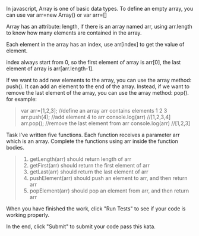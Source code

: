 In javascript, Array is one of basic data types. To define an empty array, you can use var arr=new Array() or var arr=[]

Array has an attribute: length, if there is an array named arr, using arr.length to know how many elements are contained in the array.

Each element in the array has an index, use arr[index] to get the value of element.

index always start from 0, so the first element of array is arr[0], the last element of array is arr[arr.length-1].

If we want to add new elements to the array, you can use the array method: push(). It can add an element to the end of the array. Instead, if we want to remove the last element of the array, you can use the array method: pop(). for example:

> var arr=[1,2,3]; //define an array arr contains elements 1 2 3
> arr.push(4); //add element 4 to arr
> console.log(arr) //[1,2,3,4]
> arr.pop(); //remove the last element from arr
> console.log(arr) //[1,2,3]

Task
I've written five functions. Each function receives a parameter arr which is an array. Complete the functions using arr inside the function bodies.

> 1.  getLength(arr) should return length of arr
> 2.  getFirst(arr) should return the first element of arr
> 3.  getLast(arr) should return the last element of arr
> 4.  pushElement(arr) should push an element to arr, and then return arr
> 5.  popElement(arr) should pop an element from arr, and then return arr

When you have finished the work, click "Run Tests" to see if your code is working properly.

In the end, click "Submit" to submit your code pass this kata.

